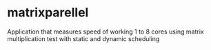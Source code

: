 # matrixparellel
Application that measures speed of working 1 to 8 cores 
using matrix multiplication test with static and dynamic scheduling
